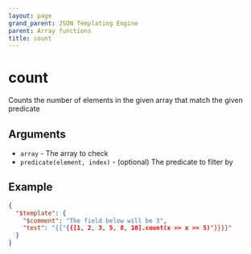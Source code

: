 ```yaml
---
layout: page
grand_parent: JSON Templating Engine
parent: Array functions
title: count
---
```


# count

Counts the number of elements in the given array that match the given predicate
## Arguments

- `array` - The array to check
- `predicate(element, index)` - (optional) The predicate to filter by

## Example

```json
{
  "$template": {
	"$comment": "The field below will be 3",
	"test": "{{"{{[1, 2, 3, 5, 8, 10].count(x => x >= 5)"}}}}"
  }
}
```
